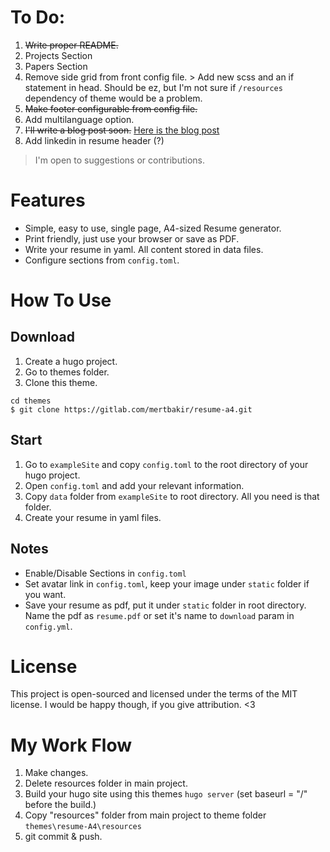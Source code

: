 # To Do:

1. ~~Write proper README.~~
2. Projects Section
3. Papers Section
4. Remove side grid from front config file. > Add new scss and an if statement in head. Should be ez, but I'm not sure if ```/resources``` dependency of theme would be a problem.
5. ~~Make footer configurable from config file.~~
6. Add multilanguage option.
7. ~~I'll write a blog post soon.~~ [Here is the blog post](https://mertbakir.gitlab.io/projects/resume-a4/)
8. Add linkedin in resume header (?)

> I'm open to suggestions or contributions.

# Features

* Simple, easy to use, single page, A4-sized Resume generator.
* Print friendly, just use your browser or save as PDF.
* Write your resume in yaml. All content stored in data files.
* Configure sections from ```config.toml```.

# How To Use

## Download

1. Create a hugo project. 
2. Go to themes folder.
3. Clone this theme.

```
cd themes
$ git clone https://gitlab.com/mertbakir/resume-a4.git
```

## Start

1. Go to ```exampleSite``` and copy ```config.toml``` to the root directory of your hugo project. 
2. Open ```config.toml``` and add your relevant information.
3. Copy ```data``` folder from ```exampleSite``` to root directory. All you need is that folder.
4. Create your resume in yaml files.

## Notes

* Enable/Disable Sections in ```config.toml```
* Set avatar link in ```config.toml```, keep your image under ```static``` folder if you want.
* Save your resume as pdf, put it under ```static``` folder in root directory. Name the pdf as ```resume.pdf``` or set it's name to ```download``` param in ```config.yml```.

# License

This project is open-sourced and licensed under the terms of the MIT license. I would be happy though, if you give attribution. <3

# My Work Flow

1. Make changes.
2. Delete resources folder in main project.
2. Build your hugo site using this themes ```hugo server``` (set baseurl = "/" before the build.)
3. Copy "resources" folder from main project to theme folder ```themes\resume-A4\resources```
4. git commit & push.